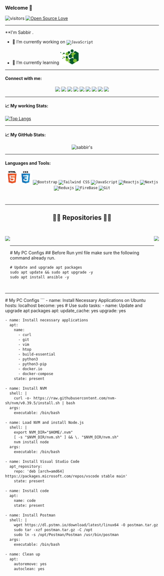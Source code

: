 ### Welcome 🤝


![visitors](https://visitor-badge.laobi.icu/badge?page_id=ah-sabbir)
[![Open Source Love](https://badges.frapsoft.com/os/v1/open-source.svg?v=102)](https://github.com/ellerbrock/open-source-badge/)

----

**I'm Sabbir .


- 🔭 I’m currently working on <code><img alt="JavaScript" width="40px" src="https://brandeps.com/icon-download/J/Javascript-icon-vector-03.svg" /></code>

- 🌱 I’m currently learning <code><img alt="MERN" width="60px" src="https://github.com/ah-sabbir/ah-sabbir/blob/main/static/img/mern.svg"/></code>

<!-- - 👯 I’m looking to collaborate on ...
- 🤔 I’m looking for help with ... -->

---
#### Connect with me:

<p align="center">
  <a href="https://github.com/ah-sabbir" alt="GitHub"><img src="https://img.icons8.com/fluent/72/000000/github.png"></a>
  <a href="https://ah-sabbir.github.io/" alt="Website"><img src="https://img.icons8.com/bubbles/72/000000/domain.png"></a>
  <a href="https://www.linkedin.com/in/ah-sabbir/" alt="LinkedIn"><img src="https://img.icons8.com/color/72/000000/linkedin-2.png"/></a>
  <a href="https://medium.com/@ah-sabbir" alt="Medium"><img src="https://img.icons8.com/ios-filled/72/000000/medium-monogram.png"></a>
  <a href="https://www.youtube.com/ah-sabbir" alt="Youtube"><img src="https://img.icons8.com/color/72/000000/youtube-play.png"></a>
  <a href="https://twitter.com/ah_sabbir_" alt="Twitter"><img src="https://img.icons8.com/fluent/72/000000/twitter.png"></a>
  <a href="https://www.instagram.com/ah_sabbir_/" alt="Instagram"><img src="https://img.icons8.com/fluent/72/000000/instagram-new.png"></a>
  <a href="https://www.facebook.com/ah.sabbir.me" alt="Facebook"><img src="https://img.icons8.com/fluent/72/000000/facebook-new.png"></a>
  <a href="https://www.snapchat.com/add/#"><img src="https://img.icons8.com/plasticine/72/000000/snapchat.png"/></a>
</p>





---

#### 📈 My working Stats:

[![Top Langs](https://github-readme-stats.vercel.app/api/top-langs/?username=ah-sabbir&langs_count=20&show_icons=true&theme=merko&count_private=true&layout=compact&card_width=1200)](https://github.com/ah-sabbir/github-readme-stats)

---

#### 📈 My GitHub Stats:

<p align="center"> <img src="https://github-readme-stats.vercel.app/api?username=ah-sabbir&show_icons=true&theme=gotham" alt="sabbir's" />


  
  
  <br />

---
#### Languages and Tools:
<p align="center">
<code><img alt="HTML5" width="40px" src="https://raw.githubusercontent.com/github/explore/80688e429a7d4ef2fca1e82350fe8e3517d3494d/topics/html/html.png" /></code>
<code><img alt="CSS3" width="40px" src="https://raw.githubusercontent.com/github/explore/80688e429a7d4ef2fca1e82350fe8e3517d3494d/topics/css/css.png" /></code>
<code><img alt="Bootstrap" width="40px" src="https://brandeps.com/icon-download/B/Bootstrap-icon-vector-07.svg" /></code>
<code><img alt="Tailwind CSS" width="40px" src="https://brandeps.com/icon-download/T/Tailwindcss-icon-vector-01.svg" /></code>
<code><img alt="JavaScript" width="40px" src="https://brandeps.com/icon-download/J/Javascript-icon-vector-03.svg" /></code>
<code><img alt="Reactjs" width="40px" src="https://brandeps.com/icon-download/R/Reactjs-icon-vector-01.svg" /></code>
<code><img alt="Nextjs" width="40px" src="https://brandeps.com/icon-download/N/Nextjs-icon-vector-01.svg" /></code>
<code><img alt="Reduxjs" width="40px" src="https://brandeps.com/icon-download/R/Redux-icon-vector-02.svg" /></code>
<code><img alt="FireBase" width="40px" src="https://brandeps.com/icon-download/F/Firebase-icon-vector-03.svg" /></code>
<code><img alt="Git" width="40px" src="https://brandeps.com/icon-download/G/Git-icon-vector-06.svg" /></code>
</p>

<br />

  
<hr>

<h2 align="center">👨‍💻 Repositories 👨‍💻</h2>
<br>
<div width="100%" align="center">
  <a align="left" href="https://github.com/ah-sabbir/IceBlockChain" title="IceBlockChain"><img align="left" height="115" src="https://github-readme-stats.vercel.app/api/pin/?username=ah-sabbir&repo=IceBlockChain&theme=react&border_color=61dafb&border_radius=10"></a>
  
  <a align="right" href="https://github.com/ah-sabbir/soundcast" title="50-days-of-js"><img align="right" height="115" src="https://github-readme-stats.vercel.app/api/pin/?username=ah-sabbir&repo=50-days-of-js&theme=react&border_color=61dafb&border_radius=10"></a>
</div>
  
<!--   https://github.com/ah-sabbir/IceBlockChain -->
  
  
  
  
  

<!-- Here are some ideas to get you started:

- 🔭 I’m currently working on ...
- 🌱 I’m currently learning ...
- 👯 I’m looking to collaborate on ...
- 🤔 I’m looking for help with ...
- 💬 Ask me about ...
- 📫 How to reach me: ...
- 😄 Pronouns: ...
- ⚡ Fun fact: ... -->

<!-- [Contribution guidelines for this project](docs/CONTRIBUTING.md) -->


<!-- <img  src="https://github-readme-stats.vercel.app/api?username=ah-sabbir&show_icons=true&hide_border=true&theme=tokyonight" width="48%" align="right" >
<img  src="https://github-readme-streak-stats.herokuapp.com/?user=ah-sabbir&theme=tokyonight&hide_border=true" width="49%" >

[![GitHub Streak](https://github-readme-streak-stats.herokuapp.com?user=ahsabbir103&theme=dracula&date_format=M%20j%5B%2C%20Y%5D)](https://git.io/streak-stats)


![GitHub Activity Graph](https://activity-graph.herokuapp.com/graph?username=ah-sabbir&bg_color=000000&color=4fff67&line=4fff67&point=ffffff&area=true&hide_border=true) -->

  
  
  
  
  
[twitter]: https://twitter.com/ah_sabbir_
[Linkedin]: https://www.linkedin.com/in/ah-sabbir/
[codepen]: https://codepen.io/ah-sabbir
[portfolio]: http://tasktime.org

<!-- [<img align="left" alt="SabbirDevs | Porfolio" width="30px" src="https://brandeps.com/icon-download/G/Globe-icon-vector-09.svg" />][portfolio] [Portfolio]

[<img align="left" alt="SabbirDevs | Twitter" width="30px" src="https://tutuldevs.github.io/frontloops-photo/loop1/twitter.svg" />][twitter] [Twitter]

[<img align="left" alt="SabbirDevs | LinkedIn" width="30px" src="https://content.linkedin.com/content/dam/me/business/en-us/amp/brand-site/v2/bg/LI-Bug.svg.original.svg" />][linkedin] [Linkedin]


<!-- [<img align="left" alt="SabbirDevs | Hashnode" width="25px" src="https://cdn.hashnode.com/res/hashnode/image/upload/v1611244244346/Y0nrI4kKp.png?auto=compress&w=500" />][Hashnode] [Hashnode] -->

<!-- [<img align="left" alt="SabbirDevs | Codepen" width="30px" src="https://github.com/ah-sabbir/ah-sabbir/blob/main/static/img/codepen.svg" />][codepen] [Codepen] -->
<br />

  
<hr>
# My PC Configs
## Before Run yml file make sure the following command already run.

```
# Update and upgrade apt packages
sudo apt update && sudo apt upgrade -y
sudo apt install ansible -y
```
<br />

  
<hr>
# My PC Configs
```
- name: Install Necessary Applications on Ubuntu
  hosts: localhost
  become: yes  # Use sudo
  tasks:
    - name: Update and upgrade apt packages
      apt:
        update_cache: yes
        upgrade: yes

    - name: Install necessary applications
      apt:
        name:
          - curl
          - git
          - vim
          - htop
          - build-essential
          - python3
          - python3-pip
          - docker.io
          - docker-compose
        state: present

    - name: Install NVM
      shell: |
        curl -o- https://raw.githubusercontent.com/nvm-sh/nvm/v0.39.5/install.sh | bash
      args:
        executable: /bin/bash

    - name: Load NVM and install Node.js
      shell: |
        export NVM_DIR="$HOME/.nvm"
        [ -s "$NVM_DIR/nvm.sh" ] && \. "$NVM_DIR/nvm.sh"
        nvm install node
      args:
        executable: /bin/bash

    - name: Install Visual Studio Code
      apt_repository:
        repo: 'deb [arch=amd64] https://packages.microsoft.com/repos/vscode stable main'
        state: present

    - name: Install code
      apt:
        name: code
        state: present

    - name: Install Postman
      shell: |
        wget https://dl.pstmn.io/download/latest/linux64 -O postman.tar.gz
        sudo tar -xzf postman.tar.gz -C /opt
        sudo ln -s /opt/Postman/Postman /usr/bin/postman
      args:
        executable: /bin/bash

    - name: Clean up
      apt:
        autoremove: yes
        autoclean: yes
```
